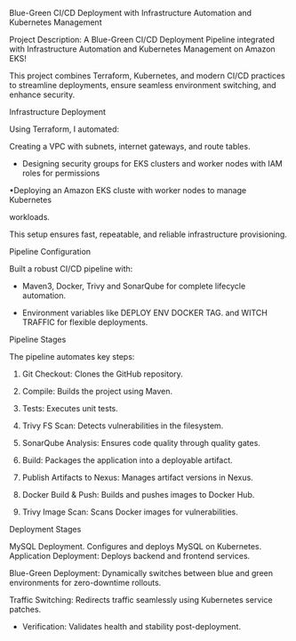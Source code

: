 Blue-Green CI/CD Deployment with Infrastructure Automation and Kubernetes Management

Project Description: A Blue-Green CI/CD Deployment Pipeline integrated with Infrastructure Automation and Kubernetes Management on Amazon EKS!

This project combines Terraform, Kubernetes, and modern CI/CD practices to streamline deployments, ensure seamless environment switching, and enhance security.

Infrastructure Deployment

Using Terraform, I automated:

Creating a VPC with subnets, internet gateways, and route tables.

* Designing security groups for EKS clusters and worker nodes with IAM roles for permissions

•Deploying an Amazon EKS cluste with worker nodes to manage Kubernetes

workloads.

This setup ensures fast, repeatable, and reliable infrastructure provisioning.

Pipeline Configuration

Built a robust CI/CD pipeline with:

* Maven3, Docker, Trivy and SonarQube for complete lifecycle automation.

* Environment variables like DEPLOY ENV DOCKER TAG. and WITCH TRAFFIC for flexible deployments.

Pipeline Stages

The pipeline automates key steps:

1. Git Checkout: Clones the GitHub repository.

2. Compile: Builds the project using Maven.

3. Tests: Executes unit tests.

4. Trivy FS Scan: Detects vulnerabilities in the filesystem.

5. SonarQube Analysis: Ensures code quality through quality gates.

6. Build: Packages the application into a deployable artifact.

7. Publish Artifacts to Nexus: Manages artifact versions in Nexus.

8. Docker Build & Push: Builds and pushes images to Docker Hub.

9. Trivy Image Scan: Scans Docker images for vulnerabilities.

Deployment Stages

MySQL Deployment. Configures and deploys MySQL on Kubernetes. Application Deployment: Deploys backend and frontend services.

Blue-Green Deployment: Dynamically switches between blue and green environments for zero-downtime rollouts.

Traffic Switching: Redirects traffic seamlessly using Kubernetes service patches.

* Verification: Validates health and stability post-deployment.
